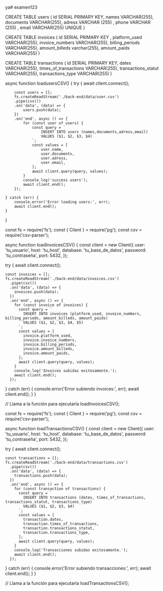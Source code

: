 ya# examen123

CREATE TABLE users ( 
id SERIAL PRIMARY KEY, 
names VARCHAR(255), 
documents VARCHAR(255), 
adress VARCHAR (255) ,
phone VARCHAR (255) ,
email VARCHAR(255) UNIQUE
)


CREATE TABLE invoices ( 
id SERIAL PRIMARY KEY ,
platform_used VARCHAR(255), 
invoice_numbers VARCHAR(255),
billing_periods VARCHAR(255), 
amount_billeds varchar(255), 
amount_paids VARCHAR(255) 
)


CREATE TABLE transactions ( 
id SERIAL PRIMARY KEY, 
dates VARCHAR(255), 
times_of_transactions VARCHAR(255), 
transactions_statut VARCHAR(255), 
transactions_type VARCHAR(255)
)


async function loadusersCSV() {
    try {
        await client.connect();

        const users = [];
        fs.createReadStream('./back-end/data/user.csv')
        .pipe(csv())
        .on('data', (data) => {
            users.push(data);
        })
        .on('end', async () => {
            for (const user of users) {
                const query = `
                    INSERT INTO users (names,documents,adress,email)
                    VALUES ($1, $2, $3, $4)
                `;
                const values = [
                    user.name,
                    user.documents,
                    user.adress,
                    user.email,
                ];
                await client.query(query, values);
            }
            console.log('success users');
            await client.end();
        });

    } catch (err) {
        console.error('Error loading users:', err);
        await client.end();
    }
}



const fs = require('fs');
const { Client } = require('pg');
const csv = require('csv-parser');

async function loadInvoicesCSV() {
  const client = new Client({
    user: 'tu_usuario',
    host: 'tu_host',
    database: 'tu_base_de_datos',
    password: 'tu_contraseña',
    port: 5432,
  });

  try {
    await client.connect();

    const invoices = [];
    fs.createReadStream('./back-end/data/invoices.csv')
      .pipe(csv())
      .on('data', (data) => {
        invoices.push(data);
      })
      .on('end', async () => {
        for (const invoice of invoices) {
          const query = `
            INSERT INTO invoices (platform_used, invoice_numbers, billing_periods, amount_billeds, amount_paids)
            VALUES ($1, $2, $3, $4, $5)
          `;
          const values = [
            invoice.platform_used,
            invoice.invoice_numbers,
            invoice.billing_periods,
            invoice.amount_billeds,
            invoice.amount_paids,
          ];
          await client.query(query, values);
        }
        console.log('Invoices subidas exitosamente.');
        await client.end();
      });
  } catch (err) {
    console.error('Error subiendo invoices:', err);
    await client.end();
  }
}

// Llama a la función para ejecutarla
loadInvoicesCSV();

const fs = require('fs');
const { Client } = require('pg');
const csv = require('csv-parser');

async function loadTransactionsCSV() {
  const client = new Client({
    user: 'tu_usuario',
    host: 'tu_host',
    database: 'tu_base_de_datos',
    password: 'tu_contraseña',
    port: 5432,
  });

  try {
    await client.connect();

    const transactions = [];
    fs.createReadStream('./back-end/data/transactions.csv')
      .pipe(csv())
      .on('data', (data) => {
        transactions.push(data);
      })
      .on('end', async () => {
        for (const transaction of transactions) {
          const query = `
            INSERT INTO transactions (dates, times_of_transactions, transactions_statut, transactions_type)
            VALUES ($1, $2, $3, $4)
          `;
          const values = [
            transaction.dates,
            transaction.times_of_transactions,
            transaction.transactions_statut,
            transaction.transactions_type,
          ];
          await client.query(query, values);
        }
        console.log('Transacciones subidas exitosamente.');
        await client.end();
      });
  } catch (err) {
    console.error('Error subiendo transacciones:', err);
    await client.end();
  }
}

// Llama a la función para ejecutarla
loadTransactionsCSV();
